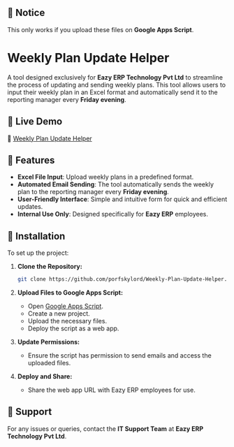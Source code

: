 ## 🌟 Notice

This only works if you upload these files on **Google Apps Script**.

# Weekly Plan Update Helper  

A tool designed exclusively for **Eazy ERP Technology Pvt Ltd** to streamline the process of updating and sending weekly plans. This tool allows users to input their weekly plan in an Excel format and automatically send it to the reporting manager every **Friday evening**.

## 🌟 Live Demo  
🔗 [Weekly Plan Update Helper](https://script.google.com/a/macros/eazyerp.com/s/AKfycbw6zDCcVIAEyc9XZihGKpc3FiHDfDWCrSWwks8VrNQrZkZjzGoaPgaTRV4Kdx5ete652w/exec)

## 🚀 Features  
- **Excel File Input**: Upload weekly plans in a predefined format.
- **Automated Email Sending**: The tool automatically sends the weekly plan to the reporting manager every **Friday evening**.
- **User-Friendly Interface**: Simple and intuitive form for quick and efficient updates.
- **Internal Use Only**: Designed specifically for **Eazy ERP** employees.

## 📌 Installation  
To set up the project:

1. **Clone the Repository:**  
   ```sh
   git clone https://github.com/porfskylord/Weekly-Plan-Update-Helper.git
   ```

2. **Upload Files to Google Apps Script:**  
   - Open [Google Apps Script](https://script.google.com/).
   - Create a new project.
   - Upload the necessary files.
   - Deploy the script as a web app.

3. **Update Permissions:**  
   - Ensure the script has permission to send emails and access the uploaded files.

4. **Deploy and Share:**  
   - Share the web app URL with Eazy ERP employees for use.

## 📧 Support  
For any issues or queries, contact the **IT Support Team** at **Eazy ERP Technology Pvt Ltd**.

